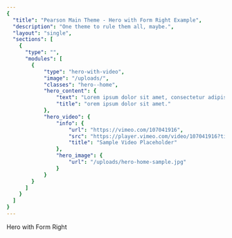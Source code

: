 ```yaml
---
{
  "title": "Pearson Main Theme - Hero with Form Right Example",
  "description": "One theme to rule them all, maybe.",
  "layout": "single",
  "sections": [
    {
      "type": "",
      "modules": [
        {
        	"type": "hero-with-video",
			"image": "/uploads/",
			"classes": "hero--home",
			"hero_content": {
				"text": "Lorem ipsum dolor sit amet, consectetur adipiscing elit, sed do eiusmod tempor incididunt ut labore et dolore magna aliqua. Ut enim ad minim veniam, quis nostrud exercitation ullamco laboris nisi ut aliquip ex ea commodo consequat.",
				"title": "orem ipsum dolor sit amet."
			},
			"hero_video": {
				"info": {
					"url": "https://vimeo.com/107041916",
					"src": "https://player.vimeo.com/video/107041916?title=0&byline=0&portrait=0",
					"title": "Sample Video Placeholder"
				},
				"hero_image": {
					"url": "/uploads/hero-home-sample.jpg"
				}
			}
        }
      ]
	}
  ]
}
---
```

Hero with Form Right